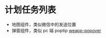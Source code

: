 # 计划任务列表

* 地图组件，类似微信中的发送位置
* 弹窗组件，类似 pc 端 poptip [weapp-popover](https://github.com/ChanceYu/weapp/tree/master/src/components/weapp/popover)